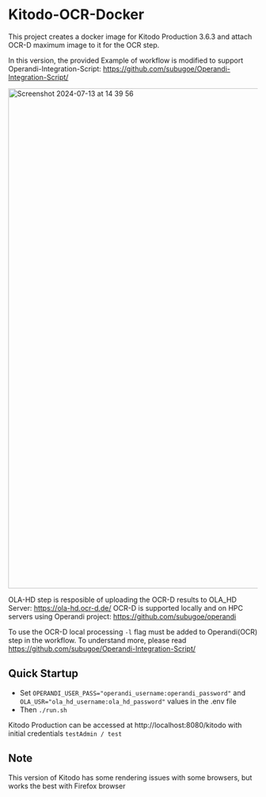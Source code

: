 # Kitodo-OCR-Docker 
This project creates a docker image for Kitodo Production 3.6.3 and attach OCR-D maximum image to it for the OCR step.


In this version, the provided Example of workflow is modified to support Operandi-Integration-Script: https://github.com/subugoe/Operandi-Integration-Script/

<img width="1009" alt="Screenshot 2024-07-13 at 14 39 56" src="https://github.com/user-attachments/assets/0f41b3ff-a907-4b90-91c7-a1c90cb51459">

OLA-HD step is resposible of uploading the OCR-D results to OLA_HD Server: https://ola-hd.ocr-d.de/
OCR-D is supported locally and on HPC servers using Operandi project: https://github.com/subugoe/operandi

To use the OCR-D local processing `-l` flag must be added to Operandi(OCR) step in the workflow. To understand more, please read https://github.com/subugoe/Operandi-Integration-Script/


## Quick Startup 
* Set `OPERANDI_USER_PASS="operandi_username:operandi_password"` and `OLA_USR="ola_hd_username:ola_hd_password"` values in the .env file
* Then `./run.sh`

Kitodo Production can be accessed at http://localhost:8080/kitodo with initial credentials `testAdmin / test`

## Note
This version of Kitodo has some rendering issues with some browsers, but works the best with Firefox browser
